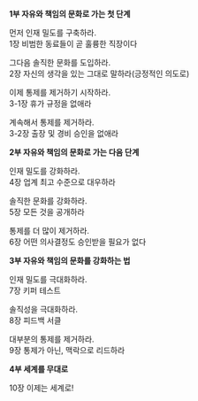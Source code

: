 **1부 자유와 책임의 문화로 가는 첫 단계**  
  
먼저 인재 밀도를 구축하라.  
1장 비범한 동료들이 곧 훌륭한 직장이다   
  
그다음 솔직한 문화를 도입하라.  
2장 자신의 생각을 있는 그대로 말하라(긍정적인 의도로)   
  
이제 통제를 제거하기 시작하라.  
3-1장 휴가 규정을 없애라   
  
계속해서 통제를 제거하라.  
3-2장 출장 및 경비 승인을 없애라   
  
**2부 자유와 책임의 문화로 가는 다음 단계**  
  
인재 밀도를 강화하라.  
4장 업계 최고 수준으로 대우하라  
  
솔직한 문화를 강화하라.  
5장 모든 것을 공개하라   
  
통제를 더 많이 제거하라.  
6장 어떤 의사결정도 승인받을 필요가 없다   
  
**3부 자유와 책임의 문화를 강화하는 법**  
  
인재 밀도를 극대화하라.  
7장 키퍼 테스트   
  
솔직성을 극대화하라.  
8장 피드백 서클   
  
대부분의 통제를 제거하라.  
9장 통제가 아닌, 맥락으로 리드하라   
  
**4부 세계를 무대로**  
  
10장 이제는 세계로!